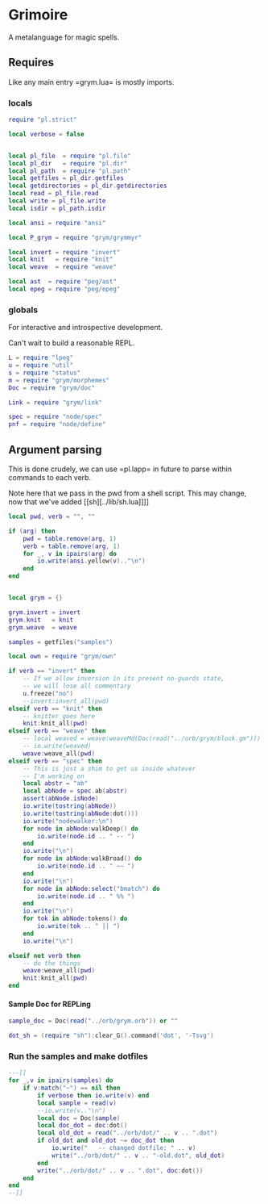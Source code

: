 # Grimoire 

A metalanguage for magic spells.

## Requires

Like any main entry =grym.lua= is mostly imports.


### locals

```lua
require "pl.strict"

local verbose = false


local pl_file  = require "pl.file"
local pl_dir   = require "pl.dir"
local pl_path  = require "pl.path"
local getfiles = pl_dir.getfiles
local getdirectories = pl_dir.getdirectories
local read = pl_file.read
local write = pl_file.write
local isdir = pl_path.isdir

local ansi = require "ansi"

local P_grym = require "grym/grymmyr" 

local invert = require "invert"
local knit   = require "knit"
local weave  = require "weave"

local ast  = require "peg/ast"
local epeg = require "peg/epeg"


```
### globals

  For interactive and introspective development.


Can't wait to build a reasonable REPL.

```lua
L = require "lpeg"
u = require "util"
s = require "status"
m = require "grym/morphemes"
Doc = require "grym/doc"

Link = require "grym/link"

spec = require "node/spec"
pnf = require "node/define"
```
## Argument parsing

This is done crudely, we can use =pl.lapp= in future to parse within
commands to each verb.


Note here that we pass in the pwd from a shell script. This may 
change, now that we've added [[sh][../lib/sh.lua]]]]

```lua
local pwd, verb = "", ""

if (arg) then
    pwd = table.remove(arg, 1)
    verb = table.remove(arg, 1)
    for _, v in ipairs(arg) do
        io.write(ansi.yellow(v).."\n")
    end
end


local grym = {}

grym.invert = invert
grym.knit   = knit
grym.weave  = weave

samples = getfiles("samples")

local own = require "grym/own"

if verb == "invert" then
    -- If we allow inversion in its present no-guards state,
    -- we will lose all commentary
    u.freeze("no")
    --invert:invert_all(pwd)
elseif verb == "knit" then
    -- knitter goes here
    knit:knit_all(pwd)
elseif verb == "weave" then
    -- local weaved = weave:weaveMd(Doc(read("../orb/grym/block.gm")))
    -- io.write(weaved)
    weave:weave_all(pwd) 
elseif verb == "spec" then
    -- This is just a shim to get us inside whatever
    -- I'm working on
    local abstr = "ab"
    local abNode = spec.ab(abstr)
    assert(abNode.isNode)
    io.write(tostring(abNode))
    io.write(tostring(abNode:dot()))
    io.write("nodewalker:\n")
    for node in abNode:walkDeep() do
        io.write(node.id .. " -- ")
    end
    io.write("\n")
    for node in abNode:walkBroad() do
        io.write(node.id .. " ~~ ")
    end
    io.write("\n")
    for node in abNode:select("bmatch") do
        io.write(node.id .. " %% ")
    end
    io.write("\n")
    for tok in abNode:tokens() do
        io.write(tok .. " || ")
    end
    io.write("\n")

elseif not verb then
    -- do the things
    weave:weave_all(pwd)
    knit:knit_all(pwd)
end
```
#### Sample Doc for REPLing

```lua
sample_doc = Doc(read("../orb/grym.orb")) or ""

dot_sh = (require "sh"):clear_G().command('dot', '-Tsvg')


```
### Run the samples and make dotfiles

```lua
---[[
for _,v in ipairs(samples) do
    if v:match("~") == nil then
        if verbose then io.write(v) end
        local sample = read(v)
        --io.write(v.."\n")
        local doc = Doc(sample)
        local doc_dot = doc:dot()
        local old_dot = read("../orb/dot/" .. v .. ".dot")
        if old_dot and old_dot ~= doc_dot then
            io.write("   -- changed dotfile: " .. v)
            write("../orb/dot/" .. v .. "-old.dot", old_dot)
        end
        write("../orb/dot/" .. v .. ".dot", doc:dot())
    end
end
--]]
```
